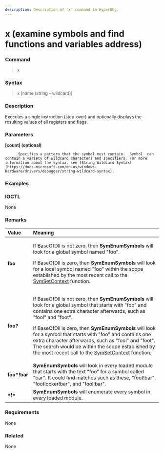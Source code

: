 ```yaml
---
description: Description of 'x' command in HyperDbg.
---
```


# x \(examine symbols and find functions and variables address\)

### Command

> x

### Syntax

> x \[name \(string - wildcard\)\]

### Description

Executes a single instruction \(step-over\) and optionally displays the resulting values of all registers and flags.

### Parameters

**\[count\] \(optional\)**

          Specifies a pattern that the symbol must contain. _Symbol_ can contain a variety of wildcard characters and specifiers. For more information about the syntax, see [String Wildcard Syntax](https://docs.microsoft.com/en-us/windows-hardware/drivers/debugger/string-wildcard-syntax).  


### Examples

### IOCTL

None

### **Remarks**

<table>
  <thead>
    <tr>
      <th style="text-align:left">Value</th>
      <th style="text-align:left">Meaning</th>
    </tr>
  </thead>
  <tbody>
    <tr>
      <td style="text-align:left"><b>foo</b>
      </td>
      <td style="text-align:left">
        <p>If BaseOfDll is not zero, then <b>SymEnumSymbols</b> will look for a global
          symbol named &quot;foo&quot;.</p>
        <p>If BaseOfDll is zero, then <b>SymEnumSymbols</b> will look for a local symbol
          named &quot;foo&quot; within the scope established by the most recent call
          to the <a href="https://docs.microsoft.com/en-us/windows/desktop/api/dbghelp/nf-dbghelp-symsetcontext">SymSetContext</a> function.</p>
      </td>
    </tr>
    <tr>
      <td style="text-align:left"><b>foo?</b>
      </td>
      <td style="text-align:left">
        <p>If BaseOfDll is not zero, then <b>SymEnumSymbols</b> will look for a global
          symbol that starts with &quot;foo&quot; and contains one extra character
          afterwards, such as &quot;fool&quot; and &quot;foot&quot;.</p>
        <p>If BaseOfDll is zero, then <b>SymEnumSymbols</b> will look for a symbol
          that starts with &quot;foo&quot; and contains one extra character afterwards,
          such as &quot;fool&quot; and &quot;foot&quot;. The search would be within
          the scope established by the most recent call to the <a href="https://docs.microsoft.com/en-us/windows/desktop/api/dbghelp/nf-dbghelp-symsetcontext">SymSetContext</a> function.</p>
      </td>
    </tr>
    <tr>
      <td style="text-align:left"><b>foo*!bar</b>
      </td>
      <td style="text-align:left"><b>SymEnumSymbols</b> will look in every loaded module that starts with
        the text &quot;foo&quot; for a symbol called &quot;bar&quot;. It could
        find matches such as these, &quot;foot!bar&quot;, &quot;footlocker!bar&quot;,
        and &quot;fool!bar&quot;.</td>
    </tr>
    <tr>
      <td style="text-align:left"><b>*!*</b>
      </td>
      <td style="text-align:left"><b>SymEnumSymbols</b> will enumerate every symbol in every loaded module.</td>
    </tr>
  </tbody>
</table>

### Requirements

None

### Related

None

